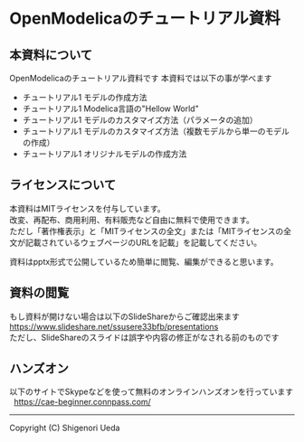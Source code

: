 ﻿# OpenModelicaのチュートリアル資料

## 本資料について  
OpenModelicaのチュートリアル資料です
本資料では以下の事が学べます  
- チュートリアル1 モデルの作成方法  
- チュートリアル1 Modelica言語の"Hellow World"  
- チュートリアル1 モデルのカスタマイズ方法（パラメータの追加）  
- チュートリアル1 モデルのカスタマイズ方法（複数モデルから単一のモデルの作成）  
- チュートリアル1 オリジナルモデルの作成方法  

## ライセンスについて
本資料はMITライセンスを付与しています。  
改変、再配布、商用利用、有料販売など自由に無料で使用できます。  
ただし「著作権表示」と「MITライセンスの全文」または「MITライセンスの全文が記載されているウェブページのURLを記載」を記載してください。  

資料はpptx形式で公開しているため簡単に閲覧、編集ができると思います。  

## 資料の閲覧  
もし資料が開けない場合は以下のSlideShareからご確認出来ます  
https://www.slideshare.net/ssusere33bfb/presentations  
ただし、SlideShareのスライドは誤字や内容の修正がなされる前のものです  

## ハンズオン
以下のサイトでSkypeなどを使って無料のオンラインハンズオンを行っています  
https://cae-beginner.connpass.com/

- - -
Copyright (C) Shigenori Ueda
